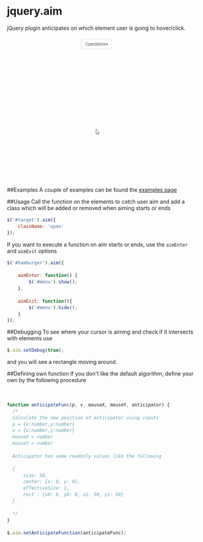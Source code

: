 jquery.aim
==========

jQuery plugin anticipates on which element user is going to hover/click.

![test](img/demo.gif "lorem")

##Examples
A couple of examples can be found the [examples page](http://cihadturhan.github.io/jquery-aim/examples/index.html)

##Usage
Call the function on the elements to catch user aim and add a class which will be added or removed when aiming starts or ends
```javascript
$('#target').aim({
    className: 'open'
});
```

If you want to execute a function on aim starts or ends, use the `aimEnter` and `aimExit` options
```javascript
$('#hamburger').aim({

    aimEnter: function() {
        $('#menu').show();
    },

    aimExit: function(){
        $('#menu').hide();
    }
});

```


##Debugging
To see where your cursor is aiming and check if it intersects with elements use
```javascript
$.aim.setDebug(true);
```
and you will see a rectangle moving around.

##Defining own function
If you don't like the default algorithm, define your own by the following procedure

```javascript


function anticipateFunc(p, v, mouseX, mouseY, anticipator) {
  /*
  Calculate the new position of anticipator using inputs
  p = {x:number,y:number}
  v = {x:number,y:number}
  mouseX = number
  mouseY = number

  Anticipator has some readonly values like the following

  {
      size: 50,
      center: {x: 0, y: 0},
      effectiveSize: 1,
      rect : {x0: 0, y0: 0, x1: 50, y1: 50}
  }

  */
}

$.aim.setAnticipateFunction(anticipateFunc);

```
